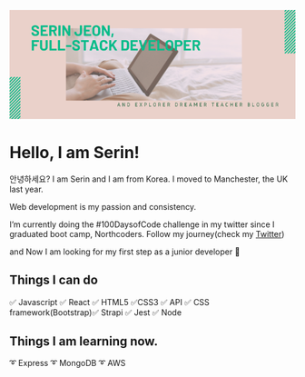 [![Header](./img/serin-cover.png)](https://serin-jeon.herokuapp.com/)

<!--START_SECTION:waka-->
<!--END_SECTION:waka-->

# Hello, I am Serin!

안녕하세요? I am Serin and I am from Korea.
I moved to Manchester, the UK last year.

Web development is my passion and consistency.

I’m currently doing the #100DaysofCode challenge in my twitter since I graduated boot camp, Northcoders. Follow my journey(check my [Twitter](https://twitter.com/SerinJeon))

and Now I am looking for my first step as a junior developer 💫

## Things I can do

✅ Javascript ✅ React ✅ HTML5 ✅CSS3 ✅ API ✅ CSS framework(Bootstrap)✅ Strapi ✅ Jest ✅ Node

## Things I am learning now.

➰ Express
➰ MongoDB
➰ AWS
